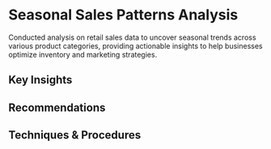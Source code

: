 # Seasonal Sales Patterns Analysis
Conducted analysis on retail sales data to uncover seasonal trends across various product categories, providing actionable insights to help businesses optimize inventory and marketing strategies.

## Key Insights

## Recommendations

## Techniques & Procedures
